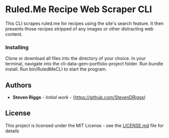 # Ruled.Me Recipe Web Scraper CLI

This CLI scrapes ruled.me for recipes using the site's search feature.
It then presents those recipes stripped of
any images or other distracting web content.

### Installing

Clone or download all files into the directory of your choice.
In your terminal, navigate into the cli-data-gem-portfolio-project folder.
Run bundle install.
Run bin/RuledMeCLI to start the program.

## Authors

* **Steven Riggs** - *Initial work* - (https://github.com/StevenDRiggs)

## License

This project is licensed under the MIT License - see the [LICENSE.md](LICENSE.md) file for details
